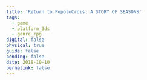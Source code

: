 ```yaml
---
title: 'Return to PopoloCrois: A STORY OF SEASONS'
tags:
  - game
  - platform_3ds
  - genre_rpg
digital: false
physical: true
guide: false
pending: false
date: 2018-10-10
permalink: false
---
```

